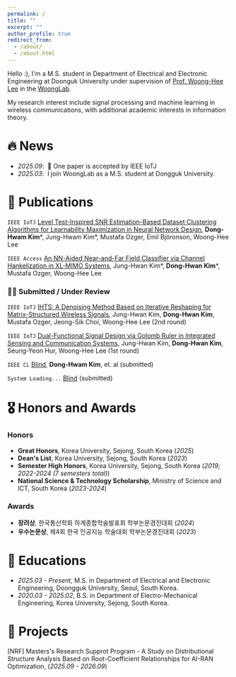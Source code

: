 ```yaml
---
permalink: /
title: ""
excerpt: ""
author_profile: true
redirect_from: 
  - /about/
  - /about.html
---
```


<!-- {% if site.google_scholar_stats_use_cdn %}
{% assign gsDataBaseUrl = "https://cdn.jsdelivr.net/gh/" | append: site.repository | append: "@" %}
{% else %}
{% assign gsDataBaseUrl = "https://raw.githubusercontent.com/" | append: site.repository | append: "/" %}
{% endif %}
{% assign url = gsDataBaseUrl | append: "google-scholar-stats/gs_data_shieldsio.json" %} -->

<span class='anchor' id='about-me'></span>

Hello :), I'm a M.S. student in Department of Electrical and Electronic Engineering at Doonguk University under supervision of [Prof. Woong-Hee Lee](https://scholar.google.co.kr/citations?user=45Y7T0UAAAAJ&hl=ko&oi=ao) in the [WoongLab](https://sites.google.com/view/woonglab/home).

My research interest include signal processing and machine learning in wireless communications, with additional academic interests in information theory.


# 🔥 News
- *2025.09*: &nbsp;🎉 One paper is accepted by IEEE IoTJ
- *2025.03*: &nbsp;I join WoongLab as a M.S. student at Dongguk University.

# 📝 Publications 

 ``IEEE IoTJ`` [Level Test-Inspired SNR Estimation-Based Dataset Clustering Algorithms for Learnability Maximization in Neural Network Design](), **Dong-Hwam Kim**\*, Jung-Hwam Kim\*, Mustafa Ozger, Emil Björonson, Woong-Hee Lee

``IEEE Access`` [An NN-Aided Near-and-Far Field Classifier via Channel Hankelization in XL-MIMO Systems](), Jung-Hwan Kim*, **Dong-Hwan Kim**\*, Mustafa Ozger, Woong-Hee Lee

### 🤦‍♂️ Submitted / Under Review

`IEEE IoTJ` [IHTS: A Denoising Method Based on Iterative Reshaping for Matrix-Structured Wireless Signals](), Jung-Hwan Kim, **Dong-Hwan Kim**, Mustafa Ozger, Jeong-Sik Choi, Woong-Hee Lee (2nd round)

`IEEE IoTJ` [Dual-Functional Signal Design via Golomb Ruler in Integrated Sensing and Communication Systems](), Jung-Hwan Kim, **Dong-Hwan Kim**, Seung-Yeon Hur, Woong-Hee Lee (1st round)

`IEEE CL` [Blind](), **Dong-Hwam Kim**, et. al (submitted)

`System Loading...` [Blind]() (submitted)

# 🎖 Honors and Awards

### Honors
- **Great Honors**, Korea University, Sejong, South Korea (*2025*)
- **Dean's List**, Korea University, Sejong, South Korea (*2023*)
- **Semester High Honors**, Korea University, Sejong, South Korea (*2019; 2022-2024 (7 semesters total)*)
- **National Science & Technology Scholarship**, Ministry of Science and ICT, South Korea (*2023-2024*)

### Awards
- **장려상**, 한국통신학회 하계종합학술발표회 학부논문경진대회 (*2024*)
- **우수논문상**, 제4회 한국 인공지능 학술대회 학부논문경진대회 (*2023*)

# 📖 Educations
- *2025.03 - Present*, M.S. in Department of Electrical and Electronic Engineering, Doongguk University, Seoul, South Korea.
- *2020.03 - 2025.02*, B.S. in Department of Electro-Mechanical Engineering, Korea University, Sejong, South Korea.

# 📄 Projects

[NRF] Masters's Research Supprot Program - A Study on Distributional Structure Analysis Based on Root-Coefficient Relationships for AI-RAN Optimization, (*2025.09 - 2026.09*)

<!-- # 💬 Invited Talks
- *2021.06*, Lorem ipsum dolor sit amet, consectetur adipiscing elit. Vivamus ornare aliquet ipsum, ac tempus justo dapibus sit amet. 
- *2021.03*, Lorem ipsum dolor sit amet, consectetur adipiscing elit. Vivamus ornare aliquet ipsum, ac tempus justo dapibus sit amet.  \| [\[video\]](https://github.com/)

# 💻 Internships
- *2019.05 - 2020.02*, [Lorem](https://github.com/), China. -->